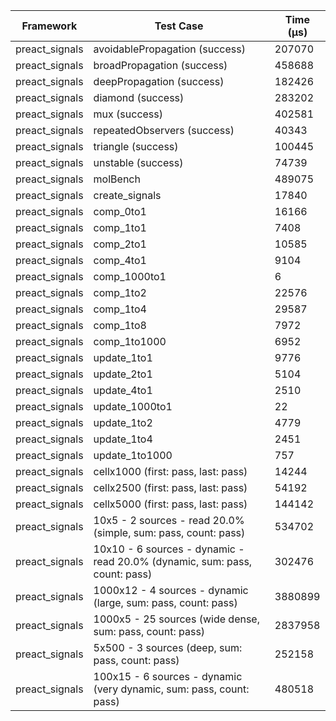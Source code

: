 | Framework | Test Case | Time (μs) |
| --- | --- | --- |
| preact_signals | avoidablePropagation (success) | 207070 |
| preact_signals | broadPropagation (success) | 458688 |
| preact_signals | deepPropagation (success) | 182426 |
| preact_signals | diamond (success) | 283202 |
| preact_signals | mux (success) | 402581 |
| preact_signals | repeatedObservers (success) | 40343 |
| preact_signals | triangle (success) | 100445 |
| preact_signals | unstable (success) | 74739 |
| preact_signals | molBench | 489075 |
| preact_signals | create_signals | 17840 |
| preact_signals | comp_0to1 | 16166 |
| preact_signals | comp_1to1 | 7408 |
| preact_signals | comp_2to1 | 10585 |
| preact_signals | comp_4to1 | 9104 |
| preact_signals | comp_1000to1 | 6 |
| preact_signals | comp_1to2 | 22576 |
| preact_signals | comp_1to4 | 29587 |
| preact_signals | comp_1to8 | 7972 |
| preact_signals | comp_1to1000 | 6952 |
| preact_signals | update_1to1 | 9776 |
| preact_signals | update_2to1 | 5104 |
| preact_signals | update_4to1 | 2510 |
| preact_signals | update_1000to1 | 22 |
| preact_signals | update_1to2 | 4779 |
| preact_signals | update_1to4 | 2451 |
| preact_signals | update_1to1000 | 757 |
| preact_signals | cellx1000 (first: pass, last: pass) | 14244 |
| preact_signals | cellx2500 (first: pass, last: pass) | 54192 |
| preact_signals | cellx5000 (first: pass, last: pass) | 144142 |
| preact_signals | 10x5 - 2 sources - read 20.0% (simple, sum: pass, count: pass) | 534702 |
| preact_signals | 10x10 - 6 sources - dynamic - read 20.0% (dynamic, sum: pass, count: pass) | 302476 |
| preact_signals | 1000x12 - 4 sources - dynamic (large, sum: pass, count: pass) | 3880899 |
| preact_signals | 1000x5 - 25 sources (wide dense, sum: pass, count: pass) | 2837958 |
| preact_signals | 5x500 - 3 sources (deep, sum: pass, count: pass) | 252158 |
| preact_signals | 100x15 - 6 sources - dynamic (very dynamic, sum: pass, count: pass) | 480518 |
